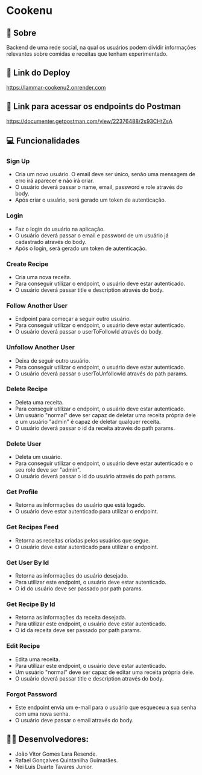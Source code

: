 # Cookenu

## 📄 Sobre

Backend de uma rede social, na qual os usuários podem dividir informações relevantes sobre comidas e receitas que tenham experimentado. 

## 🔗 Link do Deploy
https://lammar-cookenu2.onrender.com

## 🔗 Link para acessar os endpoints do Postman
https://documenter.getpostman.com/view/22376488/2s93CHtZsA

## 💻 Funcionalidades

### Sign Up

- Cria um novo usuário. O email deve ser único, senão uma mensagem de erro irá aparecer e não irá criar.
- O usuário deverá passar o name, email, password e role através do body.
- Após criar o usuário, será gerado um token de autenticação.

### Login

- Faz o login do usuário na aplicação.
- O usuário deverá passar o email e password de um usuário já cadastrado através do body.
- Após o login, será gerado um token de autenticação.

### Create Recipe

- Cria uma nova receita.
- Para conseguir utilizar o endpoint, o usuário deve estar autenticado.
- O usuário deverá passar title e description através do body.

### Follow Another User

- Endpoint para começar a seguir outro usuário.
- Para conseguir utilizar o endpoint, o usuário deve estar autenticado.
- O usuário deverá passar o userToFollowId através do body.

### Unfollow Another User

- Deixa de seguir outro usuário.
- Para conseguir utilizar o endpoint, o usuário deve estar autenticado.
- O usuário deverá passar o userToUnfollowId através do path params.

### Delete Recipe

- Deleta uma receita.
- Para conseguir utilizar o endpoint, o usuário deve estar autenticado.
- Um usuário "normal" deve ser capaz de deletar uma receita própria dele e um usuário "admin" é capaz de deletar qualquer receita.
- O usuário deverá passar o id da receita através do path params.

### Delete User

- Deleta um usuário.
- Para conseguir utilizar o endpoint, o usuário deve estar autenticado e o seu role deve ser "admin".
- O usuário deverá passar o id do usuário através do path params.

### Get Profile

- Retorna as informações do usuário que está logado.
- O usuário deve estar autenticado para utilizar o endpoint.

### Get Recipes Feed

- Retorna as receitas criadas pelos usuários que segue.
- O usuário deve estar autenticado para utilizar o endpoint.

### Get User By Id

- Retorna as informações do usuário desejado.
- Para utilizar este endpoint, o usuário deve estar autenticado.
- O id do usuário deve ser passado por path params.

### Get Recipe By Id

- Retorna as informações da receita desejada.
- Para utilizar este endpoint, o usuário deve estar autenticado.
- O id da receita deve ser passado por path params.

### Edit Recipe

- Edita uma receita.
- Para utilizar este endpoint, o usuário deve estar autenticado.
- Um usuário "normal" deve ser capaz de editar uma receita própria dele.
- O usuário deverá passar title e description através do body.

### Forgot Password

- Este endpoint envia um e-mail para o usuário que esqueceu a sua senha com uma nova senha.
- O usuário deve passar o email através do body.

## 👩‍💻 Desenvolvedores:

- João Vitor Gomes Lara Resende.
- Rafael Gonçalves Quintanilha Guimarães.
- Nei Luis Duarte Tavares Junior.
